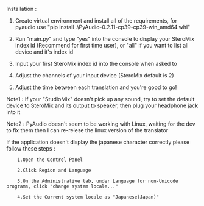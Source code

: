 Installation :

1. Create virtual environment and install all of the requirements, for pyaudio use "pip install .\PyAudio-0.2.11-cp39-cp39-win_amd64.whl"
        
2. Run "main.py" and type "yes" into the console to display your SteroMix index id (Recommend for first time user), or "all" if you want to list all device and it's index id
        
3. Input your first SteroMix index id into the console when asked to
        
4. Adjust the channels of your input device (SteroMix default is 2)
        
5. Adjust the time between each translation and you're good to go!

Note1 : If your "StudioMix" doesn't pick up any sound, try to set the default device to SteroMix and its output to speaker, then plug your headphone jack into it

Note2 : PyAudio doesn't seem to be working with Linux, waiting for the dev to fix them then I can re-relese the linux version of the translator

If the application doesn't display the japanese character correctly please follow these steps :
        
        1.Open the Control Panel
        
        2.Click Region and Language
        
        3.On the Administrative tab, under Language for non-Unicode programs, click "change system locale..."
        
        4.Set the Current system locale as "Japanese(Japan)"
